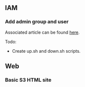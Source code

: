 ## IAM

### Add admin group and user

Associated article can be found [here](https://www.thespatula.io/tech/aws/add_group_and_user/).

Todo:

- Create up.sh and down.sh scripts.

## Web

### Basic S3 HTML site
